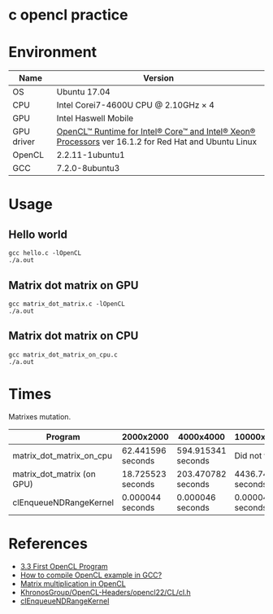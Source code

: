 # c opencl practice

# Environment

Name | Version
---- | ----
OS | Ubuntu 17.04
CPU | Intel Corei7-4600U CPU @ 2.10GHz × 4
GPU | Intel Haswell Mobile
GPU driver | [OpenCL™ Runtime for Intel® Core™ and Intel® Xeon® Processors](https://software.intel.com/en-us/articles/opencl-drivers) ver 16.1.2 for Red Hat and Ubuntu Linux
OpenCL | 2.2.11-1ubuntu1
GCC | 7.2.0-8ubuntu3

# Usage

## Hello world
```
gcc hello.c -lOpenCL
./a.out
```

## Matrix dot matrix on GPU
```
gcc matrix_dot_matrix.c -lOpenCL
./a.out
```

## Matrix dot matrix on CPU
```
gcc matrix_dot_matrix_on_cpu.c
./a.out
```

# Times

Matrixes mutation.

Program | 2000x2000 | 4000x4000 | 10000x10000
---- | ---- | ---- | ----
matrix_dot_matrix_on_cpu | 62.441596 seconds | 594.915341 seconds | Did not try
matrix_dot_matrix (on GPU) | 18.725523 seconds | 203.470782 seconds | 4436.742463 seconds
clEnqueueNDRangeKernel | 0.000044 seconds | 0.000046 seconds | 0.000047 seconds

# References
- [3.3 First OpenCL Program](https://www.fixstars.com/en/opencl/book/OpenCLProgrammingBook/first-opencl-program/)
- [How to compile OpenCL example in GCC?](https://forums.khronos.org/showthread.php/5728-How-to-compile-OpenCL-example-in-GCC)
- [Matrix multiplication in OpenCL](http://www.es.ele.tue.nl/~mwijtvliet/5KK73/?page=mmopencl)
- [KhronosGroup/OpenCL-Headers/opencl22/CL/cl.h](https://github.com/KhronosGroup/OpenCL-Headers/blob/master/opencl22/CL/cl.h)
- [clEnqueueNDRangeKernel](https://www.khronos.org/registry/OpenCL/sdk/1.0/docs/man/xhtml/clEnqueueNDRangeKernel.html)
